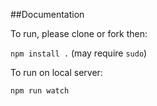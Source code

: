 ##Documentation

To run, please clone or fork then:  

`npm install .` (may require `sudo`)

To run on local server:

`npm run watch`